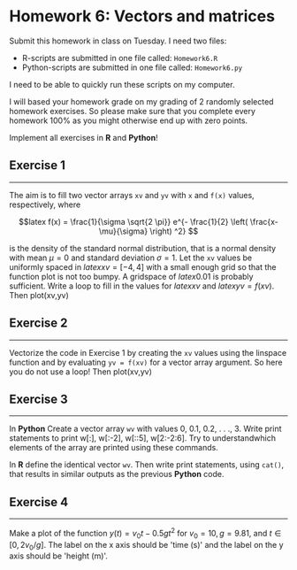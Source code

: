 # Homework 6: Vectors and matrices

Submit this homework in class on Tuesday.
I need two files:

  * R-scripts are submitted in one file called: ``Homework6.R``
  * Python-scripts are submitted in one file called: ``Homework6.py``

I need to be able to quickly run these scripts on my computer.

I will based your homework grade on my grading of 2 randomly selected homework exercises. So please make sure that you complete every homework 100% as you might otherwise end up with zero points.

Implement all exercises in **R** and **Python**!


## Exercise 1
-------------------------------------------------------------------------------

The aim is to fill two vector arrays ``xv`` and ``yv`` with ``x`` and ``f(x)`` values, respectively, where 

$$latex f(x) = \frac{1}{\sigma \sqrt{2 \pi}}  e^{- \frac{1}{2} \left( \frac{x- \mu}{\sigma} \right) ^2} $$

is the density of the standard normal distribution, that is a normal density with mean $\mu=0$ and standard deviation $\sigma = 1$. Let the ``xv`` values be uniformly spaced in $latex xv = [-4, 4]$ with a small enough grid so that the function plot is not too bumpy. A gridspace of $latex 0.01$ is probably sufficient. Write a loop to fill in the values for $latex xv$ and $latex yv=f(xv)$. Then plot(xv,yv)


## Exercise 2
-------------------------------------------------------------------------------

Vectorize the code in Exercise 1 by creating the ``xv`` values using the linspace function and by evaluating ``yv = f(xv)`` for a vector array argument. So here you do not use a loop! Then plot(xv,yv)


## Exercise 3
-------------------------------------------------------------------------------

In **Python** Create a vector array ``wv`` with values 0, 0.1, 0.2, . . ., 3. Write print statements to print w[:], w[:-2], w[::5], w[2:-2:6]. Try to understandwhich elements of the array are printed using these commands.

In **R** define the identical vector ``wv``. Then write print statements, using ``cat()``, that results in similar outputs as the previous **Python** code.

## Exercise 4
-------------------------------------------------------------------------------

Make a plot of the function $y(t) = v_0 t - 0.5gt^2$ for $v_0 = 10, g = 9.81$, and $t \in [0, 2v_0/g]$. The label on the x axis should be 'time (s)' and the label on the y axis should be 'height (m)'.


